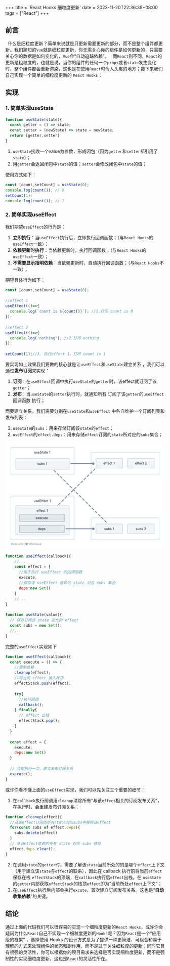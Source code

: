 +++
title = 'React Hooks 细粒度更新'
date = 2023-11-20T22:36:39+08:00
tags = ["React"]
+++

## 前言
&nbsp;&nbsp;什么是细粒度更新？简单来说就是只更新需要更新的部分，而不是整个组件都更新。我们熟知的`Vue`就是细粒度更新，你无需关心你的组件是如何更新的，只需要关心你的数据是如何变化的，`Vue`会“自动追踪依赖”。
&nbsp;&nbsp;而`React`则不同，`React`的更新是粗粒度的，也就是说，当你的组件的任何一个`props`或者`state`发生变化时，整个组件都会重新渲染，这也是在使用`React`时令人头疼的地方；接下来我们自己实现一个简单的细粒度更新的 `React Hooks`；

## 实现

### 1. 简单实现useState
```javascript
function useState(state){
  const getter = () => state;
  const setter = (newState) => state = newState;
  return [getter,setter]
}
```

1. `useState`接收一个value为参数，形成闭包（因为`getter`和`setter`都引用了`state`）；
2. 用`getter`会返回闭包中`state`的值；`setter`会修改闭包中`state`的值；

使用方式如下：
```javascript
const [count,setCount] = useState(0);
console.log(count()); // 0
setCount(1);
console.log(count()); // 1
```

### 2. 简单实现useEffect

我们期望`useEffect`的行为是：
1. **立即执行**：当`useEffect`执行后，立即执行回调函数；（与`React Hooks`的`useEffect`一致）；
2. **依赖更新时执行**：当依赖更新时，执行回调函数；（与`React Hooks`的`useEffect`一致）；
3. **不需要显示指明依赖**：当依赖更新时，自动执行回调函数；（与`React Hooks`不一致）；

期望具体行为如下：
```javascript
const [count,setCount] = useState(0);

//effect 1
useEffect(()=>{
  console.log(`count is ${count()}`); //1.打印 count is 0
});

//effect 2
useEffect(()=>{
  console.log('nothing'); //2.打印 nothing
});

setCount(1);//3. 执行effect 1，打印 count is 1
```

要实现如上效果我们要做的核心就是让`useEffect`和`useState`建立关系 ，我们可以通过**发布订阅**来实现：
1. **订阅**：在`useEffect`回调中执行`useState`的`getter`时，该effect就订阅了该`getter`；
2. **发布**：当`useState`的`setter`执行时，就通知所有 订阅了该`getter`的`useEffect`回调函数 执行；

而要建立关系，我们需要分别在`useState`和`useEffect` 中各自维护一个订阅列表和发布列表：

1. `useState`的`subs`：用来存储订阅该`state`的`effect`；
2. `useEffect`的`effect.deps`：用来存储`effect`订阅的`state`所对应的`subs`集合；

![useState 与 useEffect 的订阅发布关系](image-1.png)

```js
function useEffect(callback){
    //...
    const effect = {
      //用于执行 useEffect 的回调函数
      execute,
      //保存该 useEffect 依赖的 state 对应 subs 集合
      deps:new Set()
    }
    //...
}

function useState(value){
  // 保存订阅该 state 变化的 effect
  const subs = new Set();
  //...
}
```

完整的``useEffect``实现如下

```js
function useEffect(callback){
  const execute = () => {
    //重制依赖
    cleanup(effect);
    //将当前 effect 推入栈顶
    effectStack.push(effect);

    try{
      //执行回调
      callback();
    } finally{
      // effect 出栈
      effectStack.pop();
    }
  }

  const effect = {
    execute,
    deps:new Set()
  }

  // 立即执行一次，建立发布订阅关系
  execute();
}
```

或许你看不懂上面的``useEffect``实现，我们可以先关注三个重要的细节：
1. 在``callback``执行前调用``cleanup``清除所有“与该``effect``相关的订阅发布关系”，在执行时，会重建发布订阅关系；
  ```js
  function cleanup(effect){
    //从该effect订阅的所有state对应subs中移除该effect
    for(const subs of effect.deps){
      subs.delete(effect)
    }
    // 从该effect依赖的多有 state 对应 subs 移除
    effect.deps.clear();
  }
  ```
  2. 在调用``state``的``getter``时，需要了解该``state``当前所处的的是哪个``effect``上下文（用于建立该``state``与``effect``的联系），因此在 callback 执行前将当前``effect``保存在栈 ``effectStack``的顶端，在``callback``执行后``effect``出栈。在 ``useState``的``getter``内部获取``effectStack``的栈顶``effect``即为“当前所处``effect``上下文”；
  3. 在``useEffect``执行后内部会执行``excute``，首次建立订阅发布关系。这也是“**自动收集依赖**”的关键。

## 结论

通过上面的代码我们可以很容易的实现一个细粒度更新的`React Hooks`，或许你会疑问为什么`React`自己不实现一个细粒度更新的`Hooks`呢？因为`React`是一个“应用级的框架” ，选择使用 Hooks 的设计方式是为了提供一种更简洁、可组合和易于理解的方式来处理组件的状态和副作用，而不是过于关注细粒度的更新；同时它具有很强的灵活性，你可以根据你的项目需求来选择是否实现细粒度更新，而不是强制性的实现细粒度更新，这也是`React`的灵活性所在。
